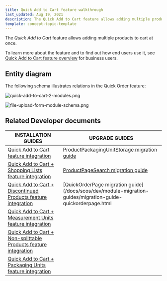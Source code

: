 ```yaml
---
title: Quick Add to Cart feature walkthrough
last_updated: Aug 19, 2021
description: The Quick Add to Cart feature allows adding multiple products to cart at once
template: concept-topic-template
---
```


The _Quick Add to Cart_ feature allows adding multiple products to cart at once.


To learn more about the feature and to find out how end users use it, see [Quick Add to Cart feature overview](/docs/scos/user/features/{{page.version}}/quick-add-to-cart-feature-overview.html) for business users.


## Entity diagram

The following schema illustrates relations  in the Quick Order feature:

<div class="width-100">

![quick-add-to-cart-2-modules.png](https://spryker.s3.eu-central-1.amazonaws.com/docs/Features/Shopping+Cart/Cart/Quick+Order/Quick+Order+Feature+Overview/quick-add-to-cart-2-modules.png)

</div>

<div class="width-100">

![file-upload-form-module-schema.png](https://spryker.s3.eu-central-1.amazonaws.com/docs/Features/Shopping+Cart/Cart/Quick+Order/Quick+Order+Feature+Overview/file-upload-form-module-schema.png)

</div>


## Related Developer documents

| INSTALLATION GUIDES  | UPGRADE GUIDES |
|---|---|
| [Quick Add to Cart feature integration](/docs/scos/dev/feature-integration-guides/{{page.version}}/quick-add-to-cart-feature-integration.html) | [ProductPackagingUnitStorage migration guide](/docs/scos/dev/module-migration-guides/migration-guide-productpackagingunitstorage.html) |
| [Quick Add to Cart + Shopping Lists feature integration](/docs/scos/dev/feature-integration-guides/{{page.version}}/quick-add-to-cart-shopping-lists-feature-integration.html) | [ProductPageSearch migration guide](/docs/scos/dev/module-migration-guides/migration-guide-productpagesearch.html) |
| [Quick Add to Cart + Discontinued Products feature integration](/docs/scos/dev/feature-integration-guides/{{page.version}}/quick-add-to-cart-discontinued-products-feature-integration.html) | [QuickOrderPage migration guide](/docs/scos/dev/module-migration-guides/migration-guide-quickorderpage.html |
| [Quick Add to Cart + Measurement Units feature integration](/docs/scos/dev/feature-integration-guides/{{page.version}}/quick-add-to-cart-measurement-units-feature-integration.html) |  |
| [Quick Add to Cart + Non-splittable Products feature integration](/docs/scos/dev/feature-integration-guides/{{page.version}}/quick-add-to-cart-non-splittable-products-feature-integration.html) |  |
| [Quick Add to Cart + Packaging Units feature integration](/docs/scos/dev/feature-integration-guides/{{page.version}}/quick-add-to-cart-packaging-units-feature-integration.html) |  |
